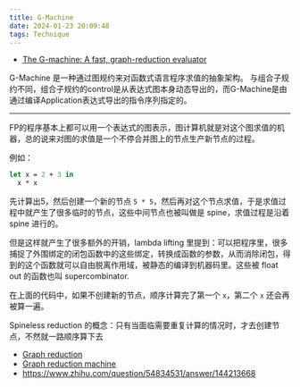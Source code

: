 ```yaml
---
title: G-Machine
date: 2024-01-23 20:09:48
tags: Technique
---
```


- [The G-machine: A fast, graph-reduction evaluator](https://link.springer.com/chapter/10.1007/3-540-15975-4_50)

G-Machine 是一种通过图规约来对函数式语言程序求值的抽象架构。
与组合子规约不同，组合子规约的control是从表达式图本身动态导出的，而G-Machine是由通过编译Application表达式导出的指令序列指定的。

---

FP的程序基本上都可以用一个表达式的图表示，图计算机就是对这个图求值的机器，总的说来对图的求值是一个不停合并图上的节点生产新节点的过程。

例如：

```ocaml
let x = 2 + 3 in 
  x * x
```

先计算出5，然后创建一个新的节点 `5 * 5`，然后再对这个节点求值，于是求值过程中就产生了很多临时的节点，这些中间节点也被叫做是 spine，求值过程是沿着 spine 进行的。

但是这样就产生了很多额外的开销，lambda lifting 里提到：可以把程序里，很多捕捉了外围绑定的闭包函数中的这些绑定，转换成函数的参数，从而消除闭包，得到的这个函数就可以自由脱离作用域，被静态的编译到机器码里。这些被 float out 的函数也叫 supercombinator.

在上面的代码中，如果不创建新的节点，顺序计算完了第一个 `x`，第二个 `x` 还会再被算一遍。

Spineless reduction 的概念：只有当面临需要重复计算的情况时，才去创建节点，不然就一路顺序算下去

- [Graph reduction](https://en.wikipedia.org/wiki/Graph_reduction)
- [Graph reduction machine](https://en.wikipedia.org/wiki/Graph_reduction_machine)
- https://www.zhihu.com/question/54834531/answer/144213668